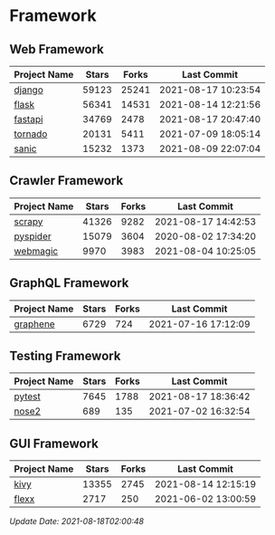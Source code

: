# Framework

## Web Framework
| Project Name | Stars | Forks | Last Commit |
| ------------ | ----- | ----- | ----------- |
| [django](https://github.com/django/django) | 59123 | 25241 | 2021-08-17 10:23:54 |
| [flask](https://github.com/pallets/flask) | 56341 | 14531 | 2021-08-14 12:21:56 |
| [fastapi](https://github.com/tiangolo/fastapi) | 34769 | 2478 | 2021-08-17 20:47:40 |
| [tornado](https://github.com/tornadoweb/tornado) | 20131 | 5411 | 2021-07-09 18:05:14 |
| [sanic](https://github.com/sanic-org/sanic) | 15232 | 1373 | 2021-08-09 22:07:04 |

## Crawler Framework
| Project Name | Stars | Forks | Last Commit |
| ------------ | ----- | ----- | ----------- |
| [scrapy](https://github.com/scrapy/scrapy) | 41326 | 9282 | 2021-08-17 14:42:53 |
| [pyspider](https://github.com/binux/pyspider) | 15079 | 3604 | 2020-08-02 17:34:20 |
| [webmagic](https://github.com/code4craft/webmagic) | 9970 | 3983 | 2021-08-04 10:25:05 |

## GraphQL Framework
| Project Name | Stars | Forks | Last Commit |
| ------------ | ----- | ----- | ----------- |
| [graphene](https://github.com/graphql-python/graphene) | 6729 | 724 | 2021-07-16 17:12:09 |

## Testing Framework
| Project Name | Stars | Forks | Last Commit |
| ------------ | ----- | ----- | ----------- |
| [pytest](https://github.com/pytest-dev/pytest) | 7645 | 1788 | 2021-08-17 18:36:42 |
| [nose2](https://github.com/nose-devs/nose2) | 689 | 135 | 2021-07-02 16:32:54 |

## GUI Framework
| Project Name | Stars | Forks | Last Commit |
| ------------ | ----- | ----- | ----------- |
| [kivy](https://github.com/kivy/kivy) | 13355 | 2745 | 2021-08-14 12:15:19 |
| [flexx](https://github.com/flexxui/flexx) | 2717 | 250 | 2021-06-02 13:00:59 |

*Update Date: 2021-08-18T02:00:48*